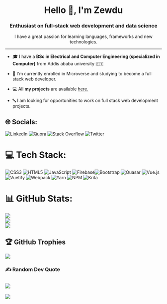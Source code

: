 <h1 align="center"> Hello 👋, I'm Zewdu</h1>
<h3 align="center">Enthusiast on full-stack web development and data science</h3>

<p align="center">I have a great passion for learning languages, frameworks and new technologies.</p>

---

	
- 🎓 I have a **BSc in Electrical and Computer Engineering (specialized in Computer)** from Addis ababa university 🇪🇹

- 🌱 I'm currently enrolled in Microverse and studying to become a full stack web developer.

- 💻 All **my projects** are available [here.](https://github.com/zewdu444?tab=repositories)
- 🔤 I am looking for opportunities to work on full stack web development projects.


## 🌐 Socials:
[![LinkedIn](https://img.shields.io/badge/LinkedIn-%230077B5.svg?logo=linkedin&logoColor=white)](https://linkedin.com/in/zewdu-erkyhun-081378b3) [![Quora](https://img.shields.io/badge/Quora-%23B92B27.svg?logo=Quora&logoColor=white)](https://quora.com/profile/Zewdu-Erkyhun) [![Stack Overflow](https://img.shields.io/badge/-Stackoverflow-FE7A16?logo=stack-overflow&logoColor=white)](https://stackoverflow.com/users/Zewdu-Erkyhun) [![Twitter](https://img.shields.io/badge/Twitter-%231DA1F2.svg?logo=Twitter&logoColor=white)](https://twitter.com/@zewdu444) 

# 💻 Tech Stack:
![CSS3](https://img.shields.io/badge/css3-%231572B6.svg?style=for-the-badge&logo=css3&logoColor=white) ![HTML5](https://img.shields.io/badge/html5-%23E34F26.svg?style=for-the-badge&logo=html5&logoColor=white) ![JavaScript](https://img.shields.io/badge/javascript-%23323330.svg?style=for-the-badge&logo=javascript&logoColor=%23F7DF1E) ![Firebase](https://img.shields.io/badge/firebase-%23039BE5.svg?style=for-the-badge&logo=firebase)![Bootstrap](https://img.shields.io/badge/bootstrap-%23563D7C.svg?style=for-the-badge&logo=bootstrap&logoColor=white) ![Quasar](https://img.shields.io/badge/Quasar-16B7FB?style=for-the-badge&logo=quasar&logoColor=black) ![Vue.js](https://img.shields.io/badge/vuejs-%2335495e.svg?style=for-the-badge&logo=vuedotjs&logoColor=%234FC08D) ![Vuetify](https://img.shields.io/badge/Vuetify-1867C0?style=for-the-badge&logo=vuetify&logoColor=AEDDFF) ![Webpack](https://img.shields.io/badge/webpack-%238DD6F9.svg?style=for-the-badge&logo=webpack&logoColor=black) ![Yarn](https://img.shields.io/badge/yarn-%232C8EBB.svg?style=for-the-badge&logo=yarn&logoColor=white) ![NPM](https://img.shields.io/badge/NPM-%23000000.svg?style=for-the-badge&logo=npm&logoColor=white)  ![Krita](https://img.shields.io/badge/Krita-203759?style=for-the-badge&logo=krita&logoColor=EEF37B)
# 📊 GitHub Stats:
![](https://github-readme-stats.vercel.app/api?username=zewdu444&theme=dark&hide_border=false&include_all_commits=false&count_private=false)<br/>
![](https://github-readme-streak-stats.herokuapp.com/?user=zewdu444&theme=dark&hide_border=false)<br/>
![](https://github-readme-stats.vercel.app/api/top-langs/?username=zewdu444&theme=dark&hide_border=false&include_all_commits=false&count_private=false&layout=compact)

## 🏆 GitHub Trophies
![](https://github-profile-trophy.vercel.app/?username=zewdu444&theme=radical&no-frame=false&no-bg=true&margin-w=4)

### ✍️ Random Dev Quote
![](https://quotes-github-readme.vercel.app/api?type=horizontal&theme=radical)
---
[![](https://visitcount.itsvg.in/api?id=zewdu444&icon=0&color=0)](https://visitcount.itsvg.in)

<!-- Proudly created with GPRM ( https://gprm.itsvg.in ) -->
